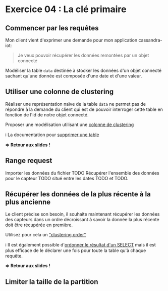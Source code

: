 # Exercice 04 : La clé primaire

## Commencer par les requêtes

Mon client vient d'exprimer une demande pour mon application cassandra-iot:

> Je veux pouvoir récupérer les données remontées par un objet connecté

Modéliser la table `data` destinée à stocker les données d'un objet connecté sachant qu'une donnée est composée d'une date et d'une valeur.

## Utiliser une colonne de clustering

Réaliser une représentation naïve de la table `data` ne permet pas de répondre à la demande du client qui est de pouvoir interroger cette table en fonction de l'id de notre objet connecté.

Proposer une modélisation utilisant une [colonne de clustering](https://docs.datastax.com/en/cql/3.3/cql/cql_using/useCompoundPrimaryKey.html)

:information_source: La documentation pour [supprimer une table](https://docs.datastax.com/en/cql/3.3/cql/cql_reference/drop_table_r.html)

**=> Retour aux slides !**

## Range request

Importer les données du fichier TODO
Récupérer l'ensemble des données pour le capteur TODO situé entre les dates TODO et TODO.

## Récupérer les données de la plus récente à la plus ancienne

Le client précise son besoin, il souhaite maintenant récupérer les données des capteurs dans un ordre décroissant à savoir la donnée la plus récente doit être récupérée en première.

Utilisez pour cela un ["clustering order"](https://docs.datastax.com/en/cql/3.3/cql/cql_reference/refClstrOrdr.html)

:information_source: Il est également possible d'[ordonner le résultat d'un SELECT](https://docs.datastax.com/en/cql/3.3/cql/cql_reference/select_r.html?scroll=reference_ds_d35_v2q_xj__using-compound-primary-keys-and-sorting-results) mais il est plus efficace de le déclarer une fois pour toute la table qu'à chaque requête.

**=> Retour aux slides !**

## Limiter la taille de la partition
